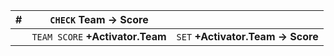| #| `CHECK` **Team -> Score**||
| ---| ---| ---|
|| `TEAM SCORE` **+Activator.Team**| `SET` **+Activator.Team -> Score**|

